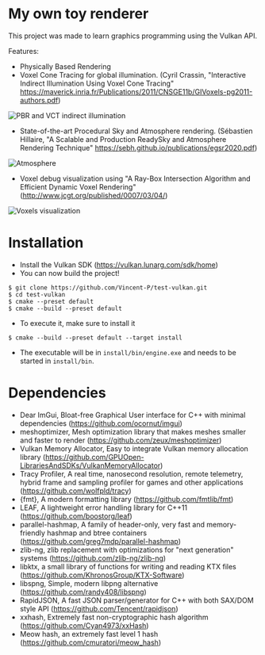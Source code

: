 # My own toy renderer

This project was made to learn graphics programming using the Vulkan API.

Features:
- Physically Based Rendering
- Voxel Cone Tracing for global illumination. (Cyril Crassin, "Interactive Indirect Illumination Using Voxel Cone Tracing" https://maverick.inria.fr/Publications/2011/CNSGE11b/GIVoxels-pg2011-authors.pdf)

![PBR and VCT indirect illumination](https://media.discordapp.net/attachments/707881265751261244/755893378184642634/unknown.png?width=1280&height=720)

- State-of-the-art Procedural Sky and Atmosphere rendering. (Sébastien Hillaire, "A Scalable and Production ReadySky and Atmosphere Rendering Technique" https://sebh.github.io/publications/egsr2020.pdf)

![Atmosphere](https://media.discordapp.net/attachments/102848732738912256/776534764165398618/atmosphere.jpg?width=1280&height=720)

- Voxel debug visualization using "A Ray-Box Intersection Algorithm and Efficient Dynamic Voxel Rendering" (http://www.jcgt.org/published/0007/03/04/)

![Voxels visualization](https://media.discordapp.net/attachments/102848732738912256/776534796167806976/voxel_visualization.jpg?width=1280&height=720)

# Installation

- Install the Vulkan SDK (https://vulkan.lunarg.com/sdk/home)
- You can now build the project!

```
$ git clone https://github.com/Vincent-P/test-vulkan.git
$ cd test-vulkan
$ cmake --preset default
$ cmake --build --preset default
```

- To execute it, make sure to install it
```
$ cmake --build --preset default --target install
```

- The executable will be in `install/bin/engine.exe` and needs to be started in `install/bin`.

# Dependencies
- Dear ImGui, Bloat-free Graphical User interface for C++ with minimal dependencies (https://github.com/ocornut/imgui)
- meshoptimizer, Mesh optimization library that makes meshes smaller and faster to render (https://github.com/zeux/meshoptimizer)
- Vulkan Memory Allocator, Easy to integrate Vulkan memory allocation library (https://github.com/GPUOpen-LibrariesAndSDKs/VulkanMemoryAllocator)
- Tracy Profiler, A real time, nanosecond resolution, remote telemetry, hybrid frame and sampling profiler for games and other applications (https://github.com/wolfpld/tracy)
- {fmt}, A modern formatting library (https://github.com/fmtlib/fmt)
- LEAF, A lightweight error handling library for C++11 (https://github.com/boostorg/leaf)
- parallel-hashmap, A family of header-only, very fast and memory-friendly hashmap and btree containers (https://github.com/greg7mdp/parallel-hashmap)
- zlib-ng, zlib replacement with optimizations for "next generation" systems (https://github.com/zlib-ng/zlib-ng)
- libktx, a small library of functions for writing and reading KTX files (https://github.com/KhronosGroup/KTX-Software)
- libspng, Simple, modern libpng alternative (https://github.com/randy408/libspng)
- RapidJSON, A fast JSON parser/generator for C++ with both SAX/DOM style API (https://github.com/Tencent/rapidjson)
- xxhash, Extremely fast non-cryptographic hash algorithm (https://github.com/Cyan4973/xxHash)
- Meow hash, an extremely fast level 1 hash (https://github.com/cmuratori/meow_hash)
